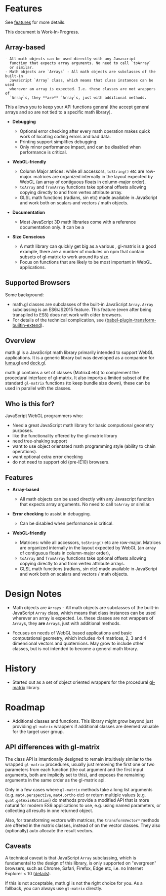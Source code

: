 # Features
See [features](./doc/get-started/features.md) for more details.

This document is Work-In-Progress.

## Array-based
    - All math objects can be used directly with any Javascript
      function that expects array arguments. No need to call `toArray`
      or similar.
    - Math objects are `Arrays` - All math objects are subclasses of the built-in
      JavaScript `Array` class, which means that class instances can be used
      wherever an array is expected. I.e. these classes are not wrappers of
      `Array`s, they **are** `Array`s, just with additional methods.

This allows you to keep your API functions general (the accept general arrays and so are not tied to a specific math library).

- **Debugging**
    - Optional error checking after every math operation makes quick work of locating coding errors and bad data.
    - Printing support simplifies debugging
    - Only minor performance impact, and can be disabled when performance is critical.

- **WebGL-friendly**
    - Column Major atrices: while all accessors, `toString()` etc are row-major.
      matrices are organized internally in the layout expected
      by WebGL (an array of contiguous floats in column-major order),
    - `toArray` and `fromArray` functions take optional offsets allowing
      copying directly to and from vertex attribute array.
    - GLSL math functions (radians, sin etc) made available in JavaScript
      and work both on scalars and vectors / math objects.

- **Documentation**
    - Most JavaScript 3D math libraries come with a reference documentation only. It can be a 

- **Size Conscious**
    - A math library can quickly get big as a various , gl-matrix is a good example, there are a number of modules on npm that contain subsets of gl-matrix to work around its size.
    - Focus on functions that are likely to be most important in WebGL applications.


## Supported Browsers

Some background:
* math.gl classes are subclasses of the built-in JavaScript `Array`. `Array` subclassing is an ES6/JS2015 feature. This feature (even after being transpiled to ES5) does not work with older browsers.
* For details of the technical complication, see ([babel-plugin-transform-builtin-extend](https://github.com/loganfsmyth/babel-plugin-transform-builtin-extend)).



## Overview

math.gl is a JavaScript math library primarily intended to support WebGL applications. It is a generic library but was developed as a companion for [luma.gl](http://uber.github.io/luma.gl/) and [deck.gl](http://uber.github.io/deck.gl/).

math.gl contains a set of classes (Matrix4 etc) to complement the procedural interface of gl-matrix. It also imports a limited subset of the standard `gl-matrix` functions (to keep bundle size down), these can be used in parallel with the classes.


## Who is this for?

JavaScript WebGL programmers who:
* Need a great JavaScript math library for basic computional geometry purposes.
* like the functionality offered by the gl-matrix library
* need tree-shaking support
* want to use object orientated math programming style (ability to chain operations).
* want optional extra error checking
* do not need to support old (pre-IE10) browsers.


## Features

- **Array-based**
    - All math objects can be used directly with any Javascript function that expects array arguments. No need to call `toArray` or similar.

- **Error checking** to assist in debugging.
    - Can be disabled when performance is critical.

- **WebGL-friendly**
    - Matrices: while all accessors, `toString()` etc are row-major. Matrices are organized internally in the layout expected by WebGL (an array of contiguous floats in column-major order),
    - `toArray` and `fromArray` functions take optional offsets allowing copying directly to and from vertex attribute arrays.
    - GLSL math functions (radians, sin etc) made available in JavaScript and work both on scalars and vectors / math objects.


# Design Notes

- Math objects are `Arrays` - All math objects are subclasses of the built-in JavaScript `Array` class, which means that class instances can be used wherever an array is expected. I.e. these classes are not wrappers of `Array`s, they **are** `Array`s, just with additional methods.

- Focuses on needs of WebGL based applications and basic computational geometry, which includes 4x4 matrices, 2, 3 and 4 dimensional vectors and quaternions. May grow to include other classes, but is not intended to become a general math library.


# History

- Started out as a set of object oriented wrappers for the procedural [gl-matrix](http://glmatrix.net/) library.


# Roadmap

- Additional classes and functions. This library might grow beyond just providing `gl-matrix` wrappers if additional classes are deemed valuable for the target user group.


## API differences with gl-matrix

The class API is intentionally designed to remain intuitively similar to the wrapped `gl-matrix` procedures, usually just removing the first one or two parameters from each function (the out argument and the first input arguments, both are implictly set to this), and exposes the remaining arguments in the same order as the gl-matrix api.

Only in a few cases where `gl-matrix` methods take a long list arguments (e.g. `mat4.perspective`, `mat4.ortho` etc) or return multiple values (e.g. `quat.getAxisRotation`) do methods provide a modified API that is more natural for modern ES6 applications to use, e.g. using named parameters, or collecting all results in one returned object.

Also, for transforming vectors with matrices, the `transformVector*` methods are offered in the matrix classes, instead of on the vector classes. They also (optionally) auto allocate the result vectors.


## Caveats

A technical caveat is that JavaScript `Array` subclassing, which is fundamental to the design of this library, is only supported on "evergreen" browsers, such as Chrome, Safari, Firefox, Edge etc, i.e. no Internet Explorer < 10 ([details](https://github.com/loganfsmyth/babel-plugin-transform-builtin-extend)).

If this is not acceptable, math.gl is not the right choice for you. As a fallback, you can always use `gl-matrix` directly.

